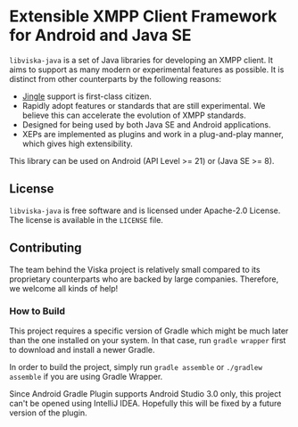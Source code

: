 Extensible XMPP Client Framework for Android and Java SE
========================================================

`libviska-java` is a set of Java libraries for developing an XMPP client. It
aims to support as many modern or experimental features as possible. It is
distinct from other counterparts by the following reasons:

  * [Jingle](https://wiki.xmpp.org/web/Tech_pages/Jingle) support is first-class
    citizen.
  * Rapidly adopt features or standards that are still experimental. We believe
    this can accelerate the evolution of XMPP standards.
  * Designed for being used by both Java SE and Android applications.
  * XEPs are implemented as plugins and work in a plug-and-play manner, which
    gives high extensibility.

This library can be used on Android (API Level >= 21) or (Java SE >= 8).

License
-------

`libviska-java` is free software and is licensed under Apache-2.0 License. The
license is available in the `LICENSE` file.

Contributing
------------

The team behind the Viska project is relatively small compared to its
proprietary counterparts who are backed by large companies. Therefore, we
welcome all kinds of help!

### How to Build

This project requires a specific version of Gradle which might be much later
than the one installed on your system. In that case, run `gradle wrapper` first
to download and install a newer Gradle.

In order to build the project, simply run `gradle assemble` or
`./gradlew assemble` if you are using Gradle Wrapper.

Since Android Gradle Plugin supports Android Studio 3.0 only, this project can't be opened using
IntelliJ IDEA. Hopefully this will be fixed by a future version of the plugin.